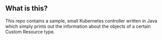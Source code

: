 ## What is this?

This repo contains a sample, small Kubernetes controller written in Java which
simply prints out the information about the objects of a certain Custom
Resource type.
